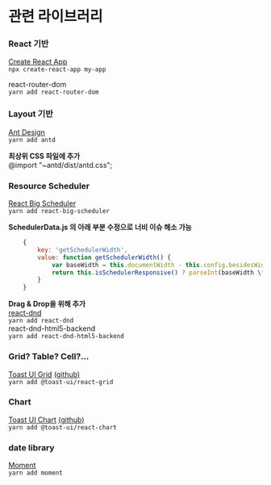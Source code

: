 # 관련 라이브러리

### React 기반

[Create React App](https://github.com/facebook/create-react-app)<br/>
`npx create-react-app my-app`

react-router-dom<br/>
`yarn add react-router-dom`

### Layout 기반

[Ant Design](https://ant.design/)<br/>
`yarn add antd`

**최상위 CSS 파일에 추가**<br/>
@import "~antd/dist/antd.css";

### Resource Scheduler

[React Big Scheduler](https://stephenchou1017.github.io/scheduler/#/)<br/>
`yarn add react-big-scheduler`

**SchedulerData.js 의 아래 부분 수정으로 너비 이슈 해소 가능**<br/>

```javascript
    {
        key: 'getSchedulerWidth',
        value: function getSchedulerWidth() {
            var baseWidth = this.documentWidth - this.config.besidesWidth - `300` > 0 ? this.documentWidth - this.config.besidesWidth - `300` : 0;
            return this.isSchedulerResponsive() ? parseInt(baseWidth \* Number(this.config.schedulerWidth.slice(0, -1)) / 100) : this.config.schedulerWidth;
        }
    }
```

**Drag & Drop을 위해 추가**<br/>
[react-dnd](http://react-dnd.github.io/react-dnd/about)<br/>
`yarn add react-dnd`<br/>
react-dnd-html5-backend<br/>
`yarn add react-dnd-html5-backend`

### Grid? Table? Cell?...

[Toast UI Grid](https://ui.toast.com/tui-grid) [(github)](https://github.com/nhn/toast-ui.react-grid)<br/>
`yarn add @toast-ui/react-grid`

### Chart

[Toast UI Chart](https://ui.toast.com/tui-chart) [(github)](https://github.com/nhn/toast-ui.react-chart)<br/>
`yarn add @toast-ui/react-chart`

### date library

[Moment](http://momentjs.com/docs/)<br/>
`yarn add moment`
